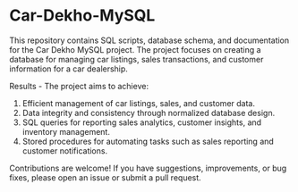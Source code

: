 # Car-Dekho-MySQL

This repository contains SQL scripts, database schema, and documentation for the Car Dekho MySQL project. The project focuses on creating a database for managing car listings, sales transactions, and customer information for a car dealership.

Results - The project aims to achieve:

1. Efficient management of car listings, sales, and customer data.
2. Data integrity and consistency through normalized database design.
3. SQL queries for reporting sales analytics, customer insights, and inventory management.
4. Stored procedures for automating tasks such as sales reporting and customer notifications.
   

Contributions are welcome! If you have suggestions, improvements, or bug fixes, please open an issue or submit a pull request.
